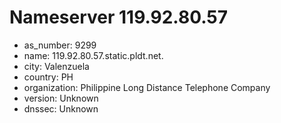 # Nameserver 119.92.80.57

* as_number: 9299
* name: 119.92.80.57.static.pldt.net.
* city: Valenzuela
* country: PH
* organization: Philippine Long Distance Telephone Company
* version: Unknown
* dnssec: Unknown
